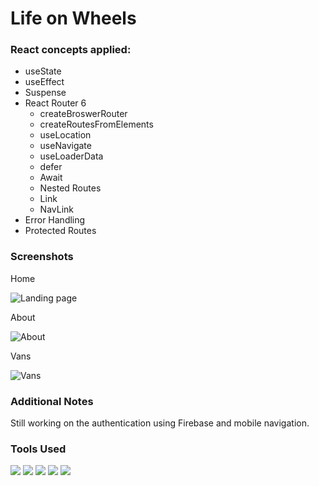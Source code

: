 # Life on Wheels
### React concepts applied:
- useState
- useEffect
- Suspense
- React Router 6
    - createBroswerRouter
    - createRoutesFromElements
    - useLocation
    - useNavigate
    - useLoaderData
    - defer
    - Await
    - Nested Routes
    - Link
    - NavLink
- Error Handling
- Protected Routes

### Screenshots
Home

![Landing page](https://github.com/b-luis/life-on-wheels/assets/139755358/9016dff7-9974-4def-b942-d094faf5f954)

About

![About](https://github.com/b-luis/life-on-wheels/assets/139755358/f0776c43-a1e7-4b8b-8e5b-eeb2342cb973)

Vans

![Vans](https://github.com/b-luis/life-on-wheels/assets/139755358/1d2ce6d6-3c31-46ce-9c1b-30104b6b4dfc)

### Additional Notes
Still working on the authentication using Firebase and mobile navigation.

### Tools Used
<div align="left">
  <img src="https://img.shields.io/badge/React-20232A?style=for-the-badge&logo=react&logoColor=61DAFB"/>
  <img src="https://img.shields.io/badge/css3-%231572B6.svg?style=for-the-badge&logo=css3&logoColor=white"/>
  <img src="https://img.shields.io/badge/Tailwind_CSS-38B2AC?style=for-the-badge&logo=tailwind-css&logoColor=white"/>
  <img src="https://img.shields.io/badge/React_Router-CA4245?style=for-the-badge&logo=react-router&logoColor=white"/>
  <img src="https://img.shields.io/badge/Firebase-039BE5?style=for-the-badge&logo=Firebase&logoColor=white"/>
</div>
